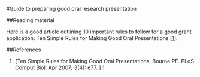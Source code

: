 #Guide to preparing good oral research presentation

##Reading material

Here is a good article outlining 10 important rules to follow for a good grant application: Ten Simple Rules for Making Good Oral Presentations [[1]].

[1]: http://www.ncbi.nlm.nih.gov/pmc/articles/PMC1857815/ "Ten Simple Rules for Making Good Oral Presentations. Bourne PE. PLoS Comput Biol. Apr 2007; 3(4): e77. "
 
##References
1. [Ten Simple Rules for Making Good Oral Presentations. Bourne PE. PLoS Comput Biol. Apr 2007; 3(4): e77. ] [1]
